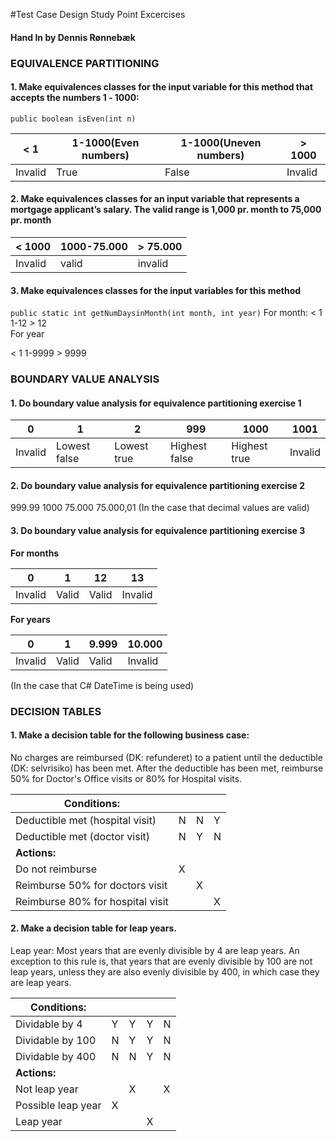 #Test Case Design Study Point Excercises
#### Hand In by Dennis Rønnebæk

### EQUIVALENCE PARTITIONING
#### 1. Make equivalences classes for the input variable for this method that accepts the numbers 1 ‐ 1000:  
  ```public boolean isEven(int n)```

| < 1     | 1-1000(Even numbers) | 1-1000(Uneven numbers) | > 1000  |
| ------- | -------------------- | ---------------------- | ------- |
| Invalid | True                 | False                  | Invalid |

#### 2. Make equivalences classes for an input variable that represents a mortgage applicant’s salary. The valid range is 1,000 pr. month to 75,000 pr. month

| < 1000  | 1000-75.000 | > 75.000 |
| ------- | ----------- | -------- |
| Invalid | valid       | invalid  |
#### 3. Make equivalences classes for the input variables for this method
```public static int getNumDaysinMonth(int month, int year)```
For month:
 < 1			1-12  		 > 12     
For year

< 1    		1-9999  		> 9999 


### BOUNDARY VALUE ANALYSIS
#### 1. Do boundary value analysis for equivalence partitioning exercise 1

| 0       | 1            | 2           | 999           | 1000         | 1001    |
| ------- | ------------ | ----------- | ------------- | ------------ | ------- |
| Invalid | Lowest false | Lowest true | Highest false | Highest true | Invalid |
#### 2. Do boundary value analysis for equivalence partitioning exercise 2
  999.99			1000		75.000		75.000,01
  (In the case that decimal values are valid)

#### 3. Do boundary value analysis for equivalence partitioning exercise 3
**For months**

| 0       | 1     | 12    | 13      |
| ------- | ----- | ----- | ------- |
| Invalid | Valid | Valid | Invalid |

**For years**

| 0       | 1     | 9.999 | 10.000  |
| ------- | ----- | ----- | ------- |
| Invalid | Valid | Valid | Invalid |

  (In the case that C# DateTime is being used)


### DECISION TABLES
#### 1. Make a decision table for the following business case:
No charges are reimbursed (DK: refunderet) to a patient until the deductible (DK: selvrisiko) has been met. After the deductible has been met, reimburse 50% for Doctor's Office visits or 80% for Hospital visits.

| Conditions:                      |      |      |      |
| -------------------------------- | ---- | ---- | ---- |
| Deductible met (hospital visit)  | N    | N    | Y    |
| Deductible met (doctor visit)    | N    | Y    | N    |
| **Actions:**                     |      |      |      |
| Do not reimburse                 | X    |      |      |
| Reimburse 50% for doctors visit  |      | X    |      |
| Reimburse 80% for hospital visit |      |      | X    |


#### 2. Make a decision table for leap years.
Leap year: Most years that are evenly divisible by 4 are leap years.
An exception to this rule is, that years that are evenly divisible by 100 are not leap years, unless they are also evenly divisible by 400, in which case they are leap years.

| Conditions:        |      |      |      |      |
| ------------------ | ---- | ---- | ---- | ---- |
| Dividable by 4     | Y    | Y    | Y    | N    |
| Dividable by 100   | N    | Y    | Y    | N    |
| Dividable by 400   | N    | N    | Y    | N    |
| **Actions:**       |      |      |      |      |
| Not leap year      |      | X    |      | X    |
| Possible leap year | X    |      |      |      |
| Leap year          |      |      | X    |      |
